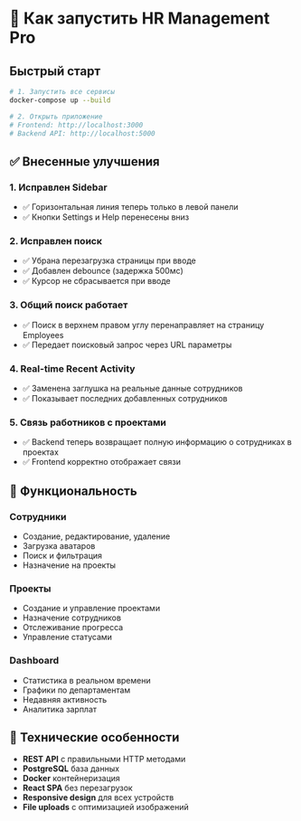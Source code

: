 # 🚀 Как запустить HR Management Pro

## Быстрый старт

```bash
# 1. Запустить все сервисы
docker-compose up --build

# 2. Открыть приложение
# Frontend: http://localhost:3000
# Backend API: http://localhost:5000
```

## ✅ Внесенные улучшения

### 1. **Исправлен Sidebar**
- ✅ Горизонтальная линия теперь только в левой панели
- ✅ Кнопки Settings и Help перенесены вниз

### 2. **Исправлен поиск**
- ✅ Убрана перезагрузка страницы при вводе
- ✅ Добавлен debounce (задержка 500мс)
- ✅ Курсор не сбрасывается при вводе

### 3. **Общий поиск работает**
- ✅ Поиск в верхнем правом углу перенаправляет на страницу Employees
- ✅ Передает поисковый запрос через URL параметры

### 4. **Real-time Recent Activity**
- ✅ Заменена заглушка на реальные данные сотрудников
- ✅ Показывает последних добавленных сотрудников

### 5. **Связь работников с проектами**
- ✅ Backend теперь возвращает полную информацию о сотрудниках в проектах
- ✅ Frontend корректно отображает связи

## 🎯 Функциональность

### Сотрудники
- Создание, редактирование, удаление
- Загрузка аватаров
- Поиск и фильтрация
- Назначение на проекты

### Проекты
- Создание и управление проектами
- Назначение сотрудников
- Отслеживание прогресса
- Управление статусами

### Dashboard
- Статистика в реальном времени
- Графики по департаментам
- Недавняя активность
- Аналитика зарплат

## 🔧 Технические особенности

- **REST API** с правильными HTTP методами
- **PostgreSQL** база данных
- **Docker** контейнеризация
- **React SPA** без перезагрузок
- **Responsive design** для всех устройств
- **File uploads** с оптимизацией изображений



